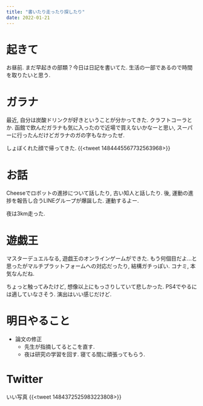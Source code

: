 ```yaml
---
title: "書いたり走ったり探したり"
date: 2022-01-21
---
```


# 起きて
お昼前. まだ早起きの部類？今日は日記を書いてた. 生活の一部であるので時間を取りたいと思う.

# ガラナ
最近, 自分は炭酸ドリンクが好きということが分かってきた. クラフトコーラとか. 函館で飲んだガラナも気に入ったので近場で買えないかなーと思い, スーパーに行ったんだけどガラナのガの字もなかったぜ.

しょぼくれた顔で帰ってきた.
{{<tweet 1484445567732563968>}}

# お話
Cheeseでロボットの進捗について話したり, 古い知人と話したり. 後, 運動の進捗を報告し合うLINEグループが爆誕した. 運動するよー.

夜は3km走った.

# 遊戯王
マスターデュエルなる, 遊戯王のオンラインゲームができた. もう何個目だよ...と思ったがマルチプラットフォームへの対応だったり, 結構ガチっぽい. コナミ, 本気なんだね.

ちょっと触ってみたけど, 想像以上にもっさりしていて悲しかった. PS4でやるには適していなさそう. 演出はいい感じだけど.

# 明日やること
- 論文の修正
  - 先生が指摘してるとこを直す.
  - 夜は研究の学習を回す. 寝てる間に頑張ってもらう.


# Twitter
いい写真
{{<tweet 1484372525983223808>}}